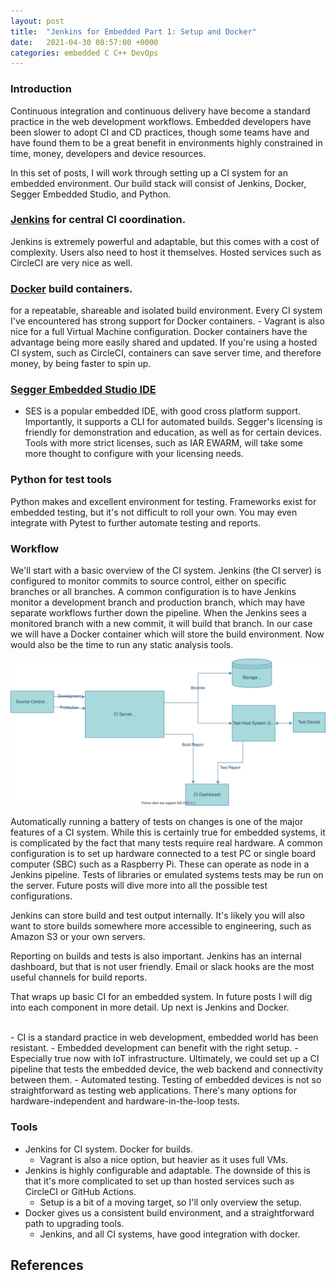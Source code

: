 ```yaml
---
layout: post
title:  "Jenkins for Embedded Part 1: Setup and Docker"
date:   2021-04-30 08:57:00 +0000 
categories: embedded C C++ DevOps
---
```


### Introduction
Continuous integration and continuous delivery have become a standard practice in the web development workflows. Embedded developers have been slower to adopt CI and CD practices, though some teams have and have found them to be a great benefit in environments highly constrained in time, money, developers and device resources. 

In this set of posts, I will work through setting up a CI system for an embedded environment. Our build stack will consist of Jenkins, Docker, Segger Embedded Studio, and Python.

### [Jenkins][1] for central CI coordination.
Jenkins is extremely powerful and adaptable, but this comes with a cost of complexity. Users also need to host it themselves. Hosted services such as CircleCI are very nice as well. 

### [Docker][2] build containers.
for a repeatable, shareable and isolated build environment. Every CI system I've encountered has strong support for Docker containers. 
    - Vagrant is also nice for a full Virtual Machine configuration. Docker containers have the advantage being more easily shared and updated. If you're using a hosted CI system, such as CircleCI, containers can save server time, and therefore money, by being faster to spin up.

### [Segger Embedded Studio IDE][3]
- SES is a popular embedded IDE, with good cross platform support. Importantly, it supports a CLI for automated builds. Segger's licensing is friendly for demonstration and education, as well as for certain devices. Tools with more strict licenses, such as IAR EWARM, will take some more thought to configure with your licensing needs.

### Python for test tools
Python makes and excellent environment for testing. Frameworks exist for embedded testing, but it's not difficult to roll your own. You may even integrate with Pytest to further automate testing and reports.

### Workflow
We'll start with a basic overview of the CI system. Jenkins (the CI server) is configured to monitor commits to source control, either on specific branches or all branches. A common configuration is to have Jenkins monitor a development branch and production branch, which may have separate workflows further down the pipeline. When the Jenkins sees a monitored branch with a new commit, it will build that branch. In our case we will have a Docker container which will store the build environment. Now would also be the time to run any static analysis tools. 

![CI Diagram](/assets/Embedded_CI.svg)

Automatically running a battery of tests on changes is one of the major features of a CI system. While this is certainly true for embedded systems, it is complicated by the fact that many tests require real hardware. A common configuration is to set up hardware connected to a test PC or single board computer (SBC) such as a Raspberry Pi. These can operate as node in a Jenkins pipeline. Tests of libraries or emulated systems tests may be run on the server. Future posts will dive more into all the possible test configurations.


Jenkins can store build and test output internally. It's likely you will also want to store builds somewhere more accessible to engineering, such as Amazon S3 or your own servers. 

Reporting on builds and tests is also important. Jenkins has an internal dashboard, but that is not user friendly. Email or slack hooks are the most useful channels for build reports. 

That wraps up basic CI for an embedded system. In future posts I will dig into each component in more detail. Up next is Jenkins and Docker.

<br>
- CI is a standard practice in web development, embedded world has been resistant. 
    - Embedded development can benefit with the right setup.
    - Especially true now with IoT infrastructure. Ultimately, we could set up a CI pipeline that tests the embedded device, the web backend and connectivity between them.
    - Automated testing. Testing of embedded devices is not so straightforward as testing web applications. There's many options for hardware-independent and hardware-in-the-loop tests.

### Tools
- Jenkins for CI system. Docker for builds.
    - Vagrant is also a nice option, but heavier as it uses full VMs.
- Jenkins is highly configurable and adaptable. The downside of this is that it's more complicated to set up than hosted services such as CircleCI or GitHub Actions.
    - Setup is a bit of a moving target, so I'll only overview the setup.
- Docker gives us a consistent build environment, and a straightforward path to upgrading tools. 
    - Jenkins, and all CI systems, have good integration with docker.

## References
[1]: https://www.jenkins.io/
[2]: https://www.docker.com/products/docker-desktop
[3]: https://www.segger.com/products/development-tools/embedded-studio/
